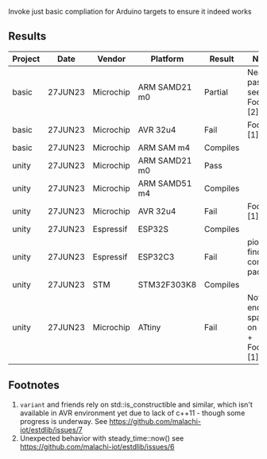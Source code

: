 Invoke just basic compliation for Arduino targets to ensure it indeed works

## Results

| Project  |   Date  | Vendor    | Platform      | Result   | Notes |
| -------- | ------- | --------- | ------------- | -------- | -----
| basic    | 27JUN23 | Microchip | ARM SAMD21 m0 | Partial  | Nearly passes see Footnote [2]
| basic    | 27JUN23 | Microchip | AVR 32u4      | Fail     | Footnote [1]
| basic    | 27JUN23 | Microchip | ARM SAM m4    | Compiles |
| unity    | 27JUN23 | Microchip | ARM SAMD21 m0 | Pass     |
| unity    | 27JUN23 | Microchip | ARM SAMD51 m4 | Compiles |
| unity    | 27JUN23 | Microchip | AVR 32u4      | Fail     | Footnote [1]
| unity    | 27JUN23 | Espressif | ESP32S        | Compiles |
| unity    | 27JUN23 | Espressif | ESP32C3       | Fail     | pio can't find compiler package
| unity    | 27JUN23 | STM       | STM32F303K8   | Compiles |
| unity    | 27JUN23 | Microchip | ATtiny        | Fail     | Not enough space on chip + Footnote [1]

## Footnotes

1. `variant` and friends rely on std::is_constructible and similar, which isn't available in AVR environment yet due to lack of c++11 - though some progress is underway.  See https://github.com/malachi-iot/estdlib/issues/7
2.  Unexpected behavior with steady_time::now() see https://github.com/malachi-iot/estdlib/issues/6